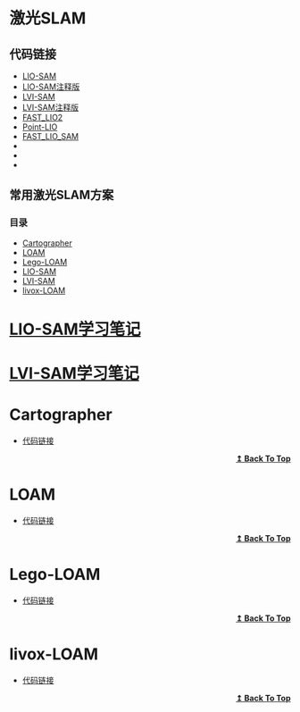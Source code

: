 # 激光SLAM

## 代码链接
* [LIO-SAM](https://github.com/TixiaoShan/LIO-SAM)
* [LIO-SAM注释版](https://github.com/smilefacehh/LIO-SAM-DetailedNote)
* [LVI-SAM](https://github.com/TixiaoShan/LVI-SAM)
* [LVI-SAM注释版](https://github.com/kvlton/LVI-SAM)
* [FAST_LIO2](https://github.com/hku-mars/FAST_LIO)
* [Point-LIO](https://github.com/hku-mars/Point-LIO)
* [FAST_LIO_SAM](https://github.com/kahowang/FAST_LIO_SAM)
* []()
* []()
* []()



## 常用激光SLAM方案

### 目录

* [Cartographer](#Cartographer)
* [LOAM](#LOAM)
* [Lego-LOAM](#Lego-LOAM)
* [LIO-SAM](#LIO-SAM学习笔记)
* [LVI-SAM](#LVI-SAM学习笔记)
* [livox-LOAM](#livox-LOAM)

# [LIO-SAM学习笔记](./LIO-SAM学习笔记.md)

# [LVI-SAM学习笔记](./LVI-SAM学习笔记.md)

# Cartographer
* [代码链接](https://github.com/cartographer-project/cartographer)

</details>
<div align="right">
    <b><a href="#目录">↥ Back To Top</a></b>
</div>

# LOAM
* [代码链接](https://github.com/HKUST-Aerial-Robotics/A-LOAM)

</details>
<div align="right">
    <b><a href="#目录">↥ Back To Top</a></b>
</div>

# Lego-LOAM
* [代码链接](https://github.com/RobustFieldAutonomyLab/LeGO-LOAM)

</details>
<div align="right">
    <b><a href="#目录">↥ Back To Top</a></b>
</div>

# livox-LOAM
* [代码链接](https://github.com/hku-mars/loam_livox)

</details>
<div align="right">
    <b><a href="#目录">↥ Back To Top</a></b>
</div>
